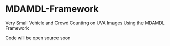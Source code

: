 # MDAMDL-Framework
Very Small Vehicle and Crowd Counting on UVA Images Using the MDAMDL Framework

Code will be open source soon
